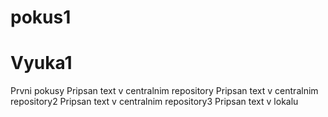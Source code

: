 pokus1
=======
# Vyuka1
Prvni pokusy
Pripsan text v  centralnim repository
Pripsan text v  centralnim repository2
Pripsan text v  centralnim repository3
Pripsan text v lokalu
